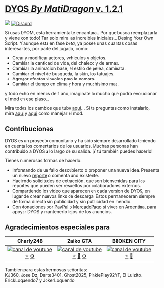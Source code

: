 # [DYOS _By MatiDragon_ v. 1.2.1](https://github.com/MatiDragon-YT/DYOS)
[![](https://img.shields.io/youtube/channel/subscribers/UCIqJ7P_fLvULqvmsDagJBjA?style=for-the-badge)](https://youtube.com/c/MatiDragon)
[![Discord](https://img.shields.io/discord/911487285990674473?style=for-the-badge)](https://discord.gg/wjZGrmAXNu)

Si usas DYOM, esta herramienta te encantara.. Por que busca reemplazarla y viene con todo!
Tan solo mira las increibles iniciales... Desing Your Own Script. Y aunque esta en fase *beta*, ya posee unas cuantas cosas interesantes, por parte del jugado, como:

 * Crear y modificar actores, vehiculos y objetos.
 * Cambiar la cantidad de vida, del chaleco y de armas.
 * Cambiar la animacion base, el estilo de pelea, caminata.
 * Cambiar el nivel de busqueda, la skin, los tatuajes.
 * Agregar efectos visuales para la camara.
 * Cambiar el tiempo en clima y hora y muchisimo mas.

y todo echo en menos de 1 año, imaginate lo mucho que podra evolucionar el mod en ese plaso...

Mira todos los cambios que tubo [aqui](HISTORIAL.md)...
Si te preguntas como instalarlo, mira [aqui](INSTALACION.md) y [aqui](CONTROLES.md) como manejar el mod.

## Contribuciones

DYOS es un proyecto comunitario y ha sido siempre desarrollado teniendo en cuenta los comentarios de los usuarios. Muchas personas han contribuido a DYOS a lo largo de su salida. ¡Y tú también puedes hacerlo!

Tienes numerosas formas de hacerlo:
 * Informando de un fallo descubierto o proponer una nueva idea. Presenta un nuevo [reporte](https://discord.gg/wjZGrmAXNu) o comenta uno existente.
 * Haciendo solicitudes de extracción, que son bienvenidas para los reportes que pueden ser resueltos por colaboradores externos.
 * Compartiendo los video que aparecen en cada version de DYOS, en lugar de crear nuevos links de descarga. Estos permaneceran siempre de forma directa sin publicidad y sin publicidad en mendio.
 * Con donaciones por [PayPal](https://paypal.me/MatiDragon) o [MercadoPago](https://link.mercadopago.com.ar/donacionesmatidragon) sí vives en Argentina, para apoyar DYOS y mantenerlo lejos de los anuncios.

## Agradecimientos especiales para
| Charly248 | Zaiko GTA | BROKEN CITY |
| :---: | :---: | :---: |
| [![canal de youtube](https://yt3.ggpht.com/dr3AyiOEPyPU7sE7vZiNOG_badd8fJxioeMPw-nkeQEEmXh7AeaZzM8BYsa5mEFMOGXDabni=s88-c-k-c0x00ffffff-no-rj)](https://www.youtube.com/channel/UC9II0cboupHb57eaQei2xcg) <br> [⭐](# 'recomendar canal') [⚙](# 'reportar errores') | [![canal de youtube](https://yt3.googleusercontent.com/UaMq4TlpNLJr7bS0h0Y3Vyl31WrUDseDELLxwp_sm8DiOiTpvZuHpsxZGVf0OS3rrtRZeZam=s88-c-k-c0x00ffffff-no-rj)](https://www.youtube.com/channel/UCF3BpeueGc4YogbmO7BcS-g) <br> [⭐](# 'recomendar canal') [🎁](# 'apoyo economico') [⚙](# 'reportar errores') | [![canal de youtube](https://yt3.ggpht.com/UA_pjTWlJVtKYr4Ar4tiz4qTqsev43Qq_jDhSHkOfFbeM12dtYFQxCIR4N9RK9C5RkXx6MJe=s88-c-k-c0x00ffffff-no-rj)](https://www.youtube.com/channel/UCvA_rTdzV9lsOt91uu8WfEA) <br> [⭐](# 'recomendar canal') [🎁](# 'apoyo economico') |

Tambien para estas hermosas señoritas:\
KJ360, Jose Dz, Dante3401, Ghost2025, PinkiePlay92YT, El Luizito, ErickLoquendo7 y JokerLoquendo
